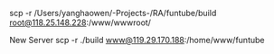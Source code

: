 scp -r /Users/yanghaowen/-Projects-/RA/funtube/build root@118.25.148.228:/www/wwwroot/

New Server
scp -r ./build www@119.29.170.188:/home/www/funtube
